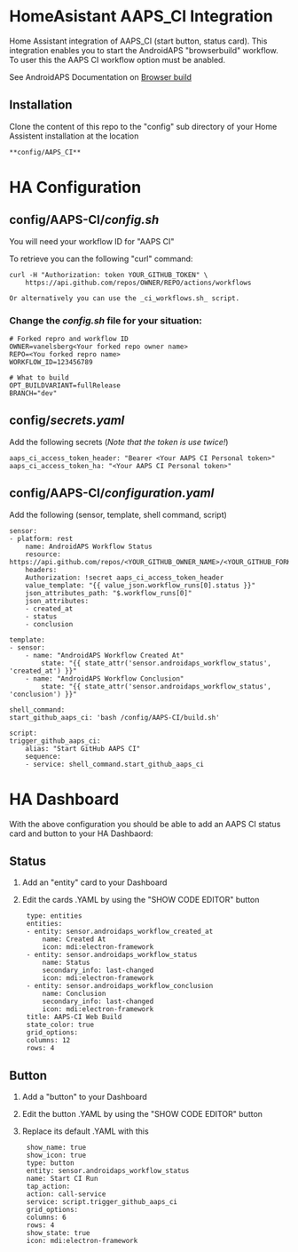 # HomeAsistant AAPS_CI Integration

Home Assistant integration of AAPS_CI (start button, status card). This integration enables you to start the AndroidAPS "browserbuild" workflow. To user this the AAPS CI workflow option must be anabled.

See AndroidAPS Documentation on [Browser build](https://wiki.aaps.app/en/latest/SettingUpAaps/BrowserBuild.html)


## Installation

Clone the content of this repo to the "config" sub directory of your Home Assistent installation at the location

    **config/AAPS_CI**

# HA Configuration

## config/AAPS-CI/_config.sh_

You will need your workflow ID for "AAPS CI"

To retrieve you can the following "curl" command:

    curl -H "Authorization: token YOUR_GITHUB_TOKEN" \
        https://api.github.com/repos/OWNER/REPO/actions/workflows

    Or alternatively you can use the _ci_workflows.sh_ script.


### Change the _config.sh_ file for your situation: ###

    # Forked repro and workflow ID
    OWNER=vanelsberg<Your forked repo owner name>
    REPO=<You forked repro name>
    WORKFLOW_ID=123456789

    # What to build
    OPT_BUILDVARIANT=fullRelease
    BRANCH="dev"


## config/_secrets.yaml_

Add the following secrets (_Note that the token is use twice!_)

    aaps_ci_access_token_header: "Bearer <Your AAPS CI Personal token>"
    aaps_ci_access_token_ha: "<Your AAPS CI Personal token>"


## config/AAPS-CI/_configuration.yaml_

Add the following (sensor, template, shell command, script)

    sensor:
    - platform: rest
        name: AndroidAPS Workflow Status
        resource: https://api.github.com/repos/<YOUR_GITHUB_OWNER_NAME>/<YOUR_GITHUB_FORKEDREPO_NAME>/actions/workflows/180834796/runs
        headers:
        Authorization: !secret aaps_ci_access_token_header
        value_template: "{{ value_json.workflow_runs[0].status }}"
        json_attributes_path: "$.workflow_runs[0]"
        json_attributes:
        - created_at
        - status
        - conclusion

    template:
    - sensor:
        - name: "AndroidAPS Workflow Created At"
            state: "{{ state_attr('sensor.androidaps_workflow_status', 'created_at') }}"
        - name: "AndroidAPS Workflow Conclusion"
            state: "{{ state_attr('sensor.androidaps_workflow_status', 'conclusion') }}"

    shell_command:
    start_github_aaps_ci: 'bash /config/AAPS-CI/build.sh'

    script:
    trigger_github_aaps_ci:
        alias: "Start GitHub AAPS CI"
        sequence:
        - service: shell_command.start_github_aaps_ci


# HA Dashboard

With the above configuration you should be able to add an AAPS CI status card and button to your HA Dashbaord:

## Status

1. Add an "entity" card to your Dashboard
2. Edit the cards .YAML by using the "SHOW CODE EDITOR" button

        type: entities
        entities:
        - entity: sensor.androidaps_workflow_created_at
            name: Created At
            icon: mdi:electron-framework
        - entity: sensor.androidaps_workflow_status
            name: Status
            secondary_info: last-changed
            icon: mdi:electron-framework
        - entity: sensor.androidaps_workflow_conclusion
            name: Conclusion
            secondary_info: last-changed
            icon: mdi:electron-framework
        title: AAPS-CI Web Build
        state_color: true
        grid_options:
        columns: 12
        rows: 4


## Button

1. Add a "button" to your Dashboard
2. Edit the button .YAML by using the "SHOW CODE EDITOR" button
3. Replace its default .YAML with this

        show_name: true
        show_icon: true
        type: button
        entity: sensor.androidaps_workflow_status
        name: Start CI Run
        tap_action:
        action: call-service
        service: script.trigger_github_aaps_ci
        grid_options:
        columns: 6
        rows: 4
        show_state: true
        icon: mdi:electron-framework
